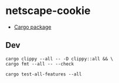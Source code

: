 # netscape-cookie

* [Cargo package](https://crates.io/crates/netscape-cookie)

## Dev

```
cargo clippy --all -- -D clippy::all && \
cargo fmt --all -- --check
```

```
cargo test-all-features --all
```
